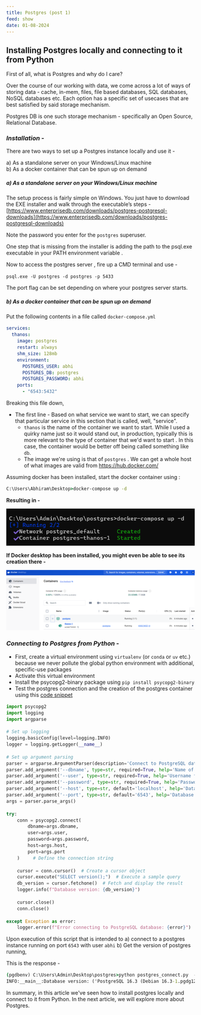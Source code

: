 ```yaml
---
title: Postgres (post 1)
feed: show
date: 01-08-2024
---
```

## Installing Postgres locally and connecting to it from Python

First of all, what is Postgres and why do I care?

Over the course of our working with data, we come across a lot of ways of storing data - cache, in-mem, files, file based databases, SQL databases, NoSQL databases etc. Each option has a specific set of usecases that are best satisfied by said storage mechanism.

Postgres DB is one such storage mechanism - specifically an Open Source, Relational Database.

### *Installation* - 

There are two ways to set up a Postgres instance locally and use it -

a) As a standalone server on your Windows/Linux machine  
b) As a docker container that can be spun up on demand

##### a) As a standalone server on your Windows/Linux machine

The setup process is fairly simple on Windows. You just have to download the EXE installer and walk through the executable’s steps - [https://www.enterprisedb.com/downloads/postgres-postgresql-downloads](https://www.enterprisedb.com/downloads/postgres-postgresql-downloads)

Note the password you enter for the `postgres` superuser.

One step that is missing from the installer is adding the path to the psql.exe executable in your PATH environment variable .

Now to access the postgres server , fire up a CMD terminal and use -

`psql.exe -U postgres -d postgres -p 5433`

The port flag can be set depending on where your postgres server starts.

##### b) As a docker container that can be spun up on demand

Put the following contents in a file called `docker-compose.yml`

```yaml
services:
  thanos:
    image: postgres
    restart: always
    shm_size: 128mb
    environment:
      POSTGRES_USER: abhi
      POSTGRES_DB: postgres
      POSTGRES_PASSWORD: abhi
    ports:
      - "6543:5432"
```

Breaking this file down, 
- The first line - Based on what service we want to start, we can specify that particular service in this section that is called, well, "service".
	- `thanos` is the name of the container we want to start. While I used a quirky name just so it would stand out, in production, typically this is more relevant to the type of container that we'd want to start . In this case, the container would be better off being called something like `db`.
	- The image we're using is that of `postgres` . We can get a whole host of what images are valid from https://hub.docker.com/ 

Assuming docker has been installed, start the docker container using :
```cmd
C:\Users\Abhiram\Desktop>docker-compose up -d
```

**Resulting in -** 

![Alt Text](/assets/img/postgres-1/docker-compose.png)

**If Docker desktop has been installed, you might even be able to see its creation there -** 

![Alt Text](/assets/img/postgres-1/docker-desktop.png)

### *Connecting to Postgres from Python* - 

- First, create a virtual environment using `virtualenv` (or `conda` or `uv` etc.) because we never pollute the global python environment with additional, specific-use packages
- Activate this virtual environment
- Install the psycopg2-binary package using `pip install psycopg2-binary`
- Test the postgres connection and the creation of the postgres container using this [code snippet](https://github.com/everythingpython/experiments/blob/main/llms/litellm_tracking/util_testers/postgres_connection_tester.py) 

```python
import psycopg2
import logging
import argparse

# Set up logging
logging.basicConfig(level=logging.INFO)
logger = logging.getLogger(__name__)

# Set up argument parsing
parser = argparse.ArgumentParser(description='Connect to PostgreSQL database and get version.')
parser.add_argument('--dbname', type=str, required=True, help='Name of the database')
parser.add_argument('--user', type=str, required=True, help='Username for the database')
parser.add_argument('--password', type=str, required=True, help='Password for the database user')
parser.add_argument('--host', type=str, default='localhost', help='Database host (default: localhost)')
parser.add_argument('--port', type=str, default='6543', help='Database port (default: 6543)')
args = parser.parse_args()

try:
    conn = psycopg2.connect(
        dbname=args.dbname,
        user=args.user,
        password=args.password,
        host=args.host,
        port=args.port
    )     # Define the connection string

    cursor = conn.cursor()  # Create a cursor object
    cursor.execute("SELECT version();")  # Execute a sample query
    db_version = cursor.fetchone()  # Fetch and display the result
    logger.info(f"Database version: {db_version}")

    cursor.close()
    conn.close()

except Exception as error:
    logger.error(f"Error connecting to PostgreSQL database: {error}")
```

Upon execution of this script that is intended to 
a) connect to a postgres instance running on port `6543` with user `abhi`
b) Get the version of postgres running, 

This is the response - 
```cmd
(pgdbenv) C:\Users\Admin\Desktop\postgres>python postgres_connect.py  --dbname postgres --user abhi --password abhi --port 6543
INFO:__main__:Database version: ('PostgreSQL 16.3 (Debian 16.3-1.pgdg120+1) on x86_64-pc-linux-gnu, compiled by gcc (Debian 12.2.0-14) 12.2.0, 64-bit',)
```


In summary, in this article we've seen how to install postgres locally and connect to it from Python. 
In the next article, we will explore more about Postgres.